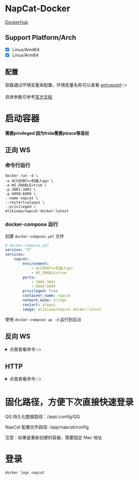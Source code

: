 # NapCat-Docker

[DockerHub](https://hub.docker.com/r/mlikiowa/napcat-docker)

## Support Platform/Arch
- [x] Linux/Amd64
- [x] Linux/Arm64

## 配置

容器通过环境变量来配置，环境变量名称可以查看 [entrypoint](./entrypoint.sh)👈

具体参数可参考[官方文档](https://napneko.github.io/zh-CN/guide/getting-started)

# 启动容器
**需要privileged 因为frida需要ptrace等高权**

## 正向 WS

### 命令行运行

```shell
docker run -d \
-e ACCOUNT=<机器人qq> \
-e WS_ENABLE=true \
-p 3001:3001 \
-p 6099:6099 \
--name napcat \
--restart=always \
--privileged \
mlikiowa/napcat-docker:latest
```

### docker-compose 运行

创建 `docker-compose.yml` 文件
```yaml
# docker-compose.yml
version: "3"
services:
    napcat:
        environment:
            - ACCOUNT=<机器人qq>
            - WS_ENABLE=true
        ports:
            - 3001:3001
            - 6099:6099
        privileged: true
        container_name: napcat
        network_mode: bridge
        restart: always
        image: mlikiowa/napcat-docker:latest
```

使用 `docker-compose up -d` 运行到后台

## 反向 WS
<details>
<summary>点我查看命令👈</summary>

### 命令行运行

```shell
docker run -d \
-e ACCOUNT=<机器人qq> \
-e WSR_ENABLE=true \
-e WS_URLS='["ws://192.168.3.8:5140/onebot"]' \
-e NAPCAT_GID=$(id -g) \
-e NAPCAT_UID=$(id -u) \
--privileged \
--name napcat \
--restart=always \
mlikiowa/napcat-docker:latest
```
### docker-compose 运行

按照 [正向 WS](#docker-compose-运行) 中的方式创建 `.env` 文件，然后创建 `docker-compose.yml` 文件
```yaml
# docker-compose.yml
version: "3"
services:
    napcat:
        environment:
            - ACCOUNT=<机器人qq>
            - WSR_ENABLE=true
            - WS_URLS=["ws://192.168.3.8:5140/onebot"]
        container_name: napcat
        network_mode: bridge
        privileged: true
        ports:
           - 6099:6099
        restart: always
        image: mlikiowa/napcat-docker:latest
```

使用 `docker-compose up -d` 运行到后台
</details>

## HTTP
<details>
<summary>点我查看命令👈</summary>

### 命令行运行

```shell
docker run -d \
-e ACCOUNT=<机器人qq> \
-e HTTP_ENABLE=true \
-e HTTP_POST_ENABLE=true \
-e HTTP_URLS='["http://192.168.3.8:5140/onebot"]' \
-p 3000:3000 \
-p 6099:6099 \
--name napcat \
--restart=always \
--privileged \
mlikiowa/napcat-docker:latest
```

### docker-compose 运行

按照 [正向 WS](#docker-compose-运行) 中的方式创建 `.env` 文件，然后创建 `docker-compose.yml` 文件
```yaml
# docker-compose.yml
version: "3"
services:
    napcat:
        environment:
            - ACCOUNT=<机器人qq>
            - HTTP_ENABLE=true
            - HTTP_POST_ENABLE=true
            - HTTP_URLS=["http://192.168.3.8:5140/onebot"]
        ports:
            - 3000:3000
            - 6099:6099
        privileged: true
        container_name: napcat
        network_mode: bridge
        restart: always
        image: mlikiowa/napcat-docker:latest
```

使用 `docker-compose up -d` 运行到后台
</details>

# 固化路径，方便下次直接快速登录

QQ 持久化数据路径：/app/.config/QQ

NapCat 配置文件路径: /app/napcat/config

注意：如果是重新创建的容器，需要固定 Mac 地址

# 登录

```shell
docker logs napcat
```

